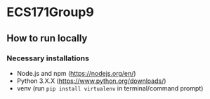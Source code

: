 # ECS171Group9

## How to run locally

### Necessary installations
* Node.js and npm (https://nodejs.org/en/)
* Python 3.X.X (https://www.python.org/downloads/)
* venv (run `pip install virtualenv` in terminal/command prompt)

